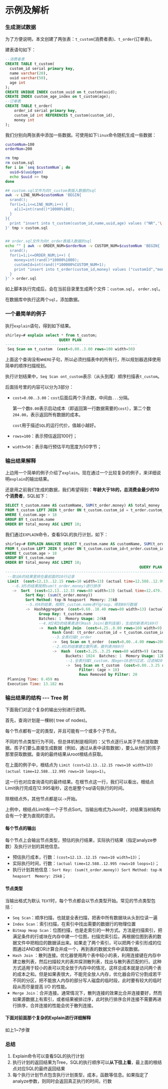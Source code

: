 # 示例及解析

### 生成测试数据

为了方便说明，本文创建了两张表：`t_custom`(消费者表)、`t_order`(订单表)。

建表语句如下：

```sql
--消费者表
CREATE TABLE t_custom(
  custom_id serial primary key,
  name varchar(20),
  uuid varchar(50),
  age int
);
CREATE UNIQUE INDEX custom_uuid on t_custom(uuid);
CREATE INDEX custom_age_index on t_custom(age);
--订单表
CREATE TABLE t_order(
    order_id serial primary key,
    custom_id int REFERENCES t_custom(custom_id),
    money int
);
```

我们分别向两张表中添加一些数据。可使用如下`linux`命令随机生成一些数据：

```bash
customNum=100
orderNum=200

rm tmp
rm custom.sql
for i in `seq $customNum`; do
  uuid=$(uuidgen)
  echo $uuid >> tmp
done

## custom.sql文件为向t_custom表插入数据的sql
awk -v LINE_NUM=$customNum 'BEGIN{
  srand(); 
  for(i=1;i<=LINE_NUM;i++) {
    a[i]=int(rand()*10000%100);
  } 
}{
  print "insert into t_custom(custom_id,name,uuid,age) values ("NR",'\''张"NR"'\'','\''"$1"'\'',"a[NR]");"
}' tmp > custom.sql


## order.sql文件为向t_order表插入数据的sql
echo "" | awk -v ORDER_NUM=$orderNum -v CUSTOM_NUM=$customNum 'BEGIN{
  srand(); 
  for(i=1;i<=ORDER_NUM;i++) {
    money=int(rand()*10000%1000);
    customId=int(rand()*100000%CUSTOM_NUM+1);
    print "insert into t_order(custom_id,money) values ("customId","money");"
  } 
}' > order.sql
```



如上脚本执行完成后，会在当前目录里生成两个文件：`custom.sql`， `order.sql`。

在数据库中执行这两个`sql`，添加数据。



### 一个最简单的例子

执行`explain`语句，得到如下结果。

```sql
shirley=# explain select * from t_custom;
                        QUERY PLAN
-----------------------------------------------------------
 Seq Scan on t_custom  (cost=0.00..3.00 rows=100 width=50)
```



上面这个查询没有`WHERE`子句，所以必须扫描表中的所有行，所以规划器选择使用简单的顺序扫描规划。

执行计划结果中，`Seq Scan ont_custom`表示（从头到尾）顺序扫描表`t_custom`。

后面括号里的内容可以分为3部分：

- `cost=0.00..3.00`：`cost`后面后两个浮点数，中间由`...`分隔。

  第一个数`0.00`表示启动成本（即返回第一行数据需要的`cost`），第二个数`204.00`，表示返回所有数据的成本。

  `cost`用于描述`SQL`的运行代价，值越小越好。

- `rows=100`：表示预估返回100行；

- `width=50`：表示每行预估平均宽度为50字节；



### 输出结果解释

上边用一个简单的例子介绍了`explain`。现在通过一个比较复杂的例子，来详细说明`explain`的输出结果。

还是用之前我们生成的数据，我们希望得到：**年龄大于18的，总消费金最少的10个消费者**，SQL如下：

```sql
SELECT t_custom.name AS customName, SUM(t_order.money) AS total_money 
FROM t_custom LEFT JOIN t_order ON t_custom.custom_id = t_order.custom_id 
WHERE t_custom.age > 18 
GROUP BY t_custom.name
ORDER BY total_money ASC LIMIT 10;
```

我们通过`EXPLAIN`命令，查看SQL的执行计划，如下：

```sql
shirley=# EXPLAIN ANALYZE SELECT t_custom.name AS customName, SUM(t_order.money) AS total_money
FROM t_custom LEFT JOIN t_order ON t_custom.custom_id=t_order.custom_id
WHERE t_custom.age > 18
GROUP BY t_custom.name
ORDER BY total_money ASC LIMIT 10;
                                                            QUERY PLAN
----------------------------------------------------------------------------------------------------------------------------------
 --取出6的结果里排在最前面的10行记录
 Limit  (cost=12.13..12.15 rows=10 width=13) (actual time=12.588..12.995 rows=10 loops=1)
   --6.对5的结果按照sum(t_order.money)进行排序
   ->  Sort  (cost=12.13..12.33 rows=80 width=13) (actual time=12.479..12.680 rows=10 loops=1)
         Sort Key: (sum(t_order.money))
         Sort Method: top-N heapsort  Memory: 25kB
         --5.对4的结果，按照t_custom.name进行group，得到80行数据
         ->  HashAggregate  (cost=9.60..10.40 rows=80 width=13) (actual time=10.632..11.672 rows=80 loops=1)
               Group Key: t_custom.name
               Batches: 1  Memory Usage: 24kB
               --4.对2和3的结果表进行Hash Join(散列连接)，生成的新表共169行
               ->  Hash Right Join  (cost=4.25..8.80 rows=160 width=9) (actual time=1.960..8.379 rows=169 loops=1)
                     Hash Cond: (t_order.custom_id = t_custom.custom_id)
                     --3.全表扫描t_order
                     ->  Seq Scan on t_order  (cost=0.00..4.00 rows=200 width=8) (actual time=0.018..2.225 rows=200 loops=1)
                     --2.对1的结果建立散列表，散列表共80行
                     ->  Hash  (cost=3.25..3.25 rows=80 width=9) (actual time=1.905..1.935 rows=80 loops=1)
                           Buckets: 1024  Batches: 1  Memory Usage: 12kB
                           --1.全表扫描t_custom，按age>18进行过滤，过滤掉20行数据，过滤后得到80行数据
                           ->  Seq Scan on t_custom  (cost=0.00..3.25 rows=80 width=9) (actual time=0.022..0.936 rows=80 loops=1)
                                 Filter: (age > 18)
                                 Rows Removed by Filter: 20
 Planning Time: 0.459 ms
 Execution Time: 13.182 ms
```



### 输出结果的结构 --- Tree 树

下面我们对这个复杂的输出分别进行说明。

首先，查询计划是一棵树( tree of nodes)。

每个节点都有一定的类型，并且可能有一个或多个子节点。

不同的节点类型行为不同，但总体机制是相同的：父节点逐行从其子节点提取数据。孩子们要么直接生成数据（例如，通过从表中读取数据），要么从他们的孩子那里获取数据。查询的最终结果从root根结点获取。



在上面的例子中，根结点为 `Limit (cost=12.13..12.15 rows=10 width=13) (actual time=12.588..12.995 rows=10 loops=1)`。

这一行也对应查询语句的最终结果。在根节点这一行，我们可以看出，根结点Limit执行完成在12.995毫秒，这也是整个sql语句执行的时间。

除根结点外，其他节点都是以` -> `开始。

上例中，根结点Limit有一个子节点Sort。当输出格式为Json时，对结果当树结构会有一个更为直观的意识。



#### 每个节点的输出

每个节点上会输出节点类型，预估的执行结果，实际执行结果（指定analyze参数）及执行计划的其他信息。

- 预估执行成本，行数：`(cost=12.13..12.15 rows=10 width=13)`；
- 实际执行时间，行数：`(actual time=12.588..12.995 rows=10 loops=1)`；
- 执行计划其他信息：`Sort Key: (sum(t_order.money)) Sort Method: top-N heapsort  Memory: 25kB`；



#### 节点类型

当输出格式为默认 `TEXT`时，每个节点都会以节点类型开始。常见的节点类型包括：

- `Seq Scan`：顺序扫描，也就是全表扫描，把表中所有数据块从头到位读一遍
- `Index Scan`：索引扫描，在索引中找出需要的数据行的物理位置
- `Bitmap Heap Scan`：位图扫描，也是走索引的一种方式。方法是扫描索引，把满足条件的行或块在内存中建一个位图，扫描完索引后，再根据位图到表的数据文件中把相应的数据读出来。如果走了两个索引，可以把两个索引形成的位图通过AND或OR计算合并成一个，再到表的数据文件中读取数据。
- `Hash Join` ：散列连接。优化器使用两个表中较小的表，利用连接键在内存中建立散列表，然后扫描较大的表并探测散列表，找出与散列表匹配的行。这种方式适用于较小的表可以完全放于内存中的情况，这样总成本就是访问两个表的成本之和。但是如果表很大，不能完全放人内存，优化器会将它分割成若干不同的分区，把不能放人内存的部分写人磁盘的临时段，此时要有较大的临时段从而尽量提高 I/O 的性能。
- `Merge Join`：合并连接。通常情况下，散列连接的效果比合并连接要好，然而如果源数据上有索引，或者结果被排过序，此时执行排序合并连接不需要再进行排序，合并连接的性能会优于散列连接。



#### 下面对前面那个复杂的Explain进行详细解释

如上1~7步骤



### 总结

1. Explain命令可以查看SQL的执行计划
2. 执行计划的返回结果为Tree，SQL的执行顺序可以**从下往上看**，最上面的根结点对应SQL的最终返回结果
3. 每个执行计划节点包含执行计划类型，成本，函数等信息。如果指定了analyze参数，则同时会返回真正执行的时间，行数